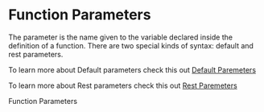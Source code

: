 # Function Parameters

The parameter is the name given to the variable declared inside the definition of a function. There are two special kinds of syntax: default and rest parameters.

To learn more about Default parameters check this out [Default Paremeters](https://developer.mozilla.org/en-US/docs/Web/JavaScript/Reference/Functions/Default_parameters)

To learn more about Rest parameters check this out [Rest Paremeters](https://developer.mozilla.org/en-US/docs/Web/JavaScript/Reference/Functions/rest_parameters)

<BadgeLink colorScheme="yellow" badgeText="Read" href="https://developer.mozilla.org/en-US/docs/Web/JavaScript/Guide/Functions#function_parameters">Function Parameters</BadgeLink>
